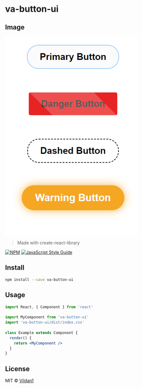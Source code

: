 

# va-button-ui


## Image
<img src="https://github.com/Vildan1/va-button-ui/blob/master/src/img/ss.png" />

> Made with create-react-library

[![NPM](https://img.shields.io/npm/v/va-button-ui.svg)](https://www.npmjs.com/package/va-button-ui) [![JavaScript Style Guide](https://img.shields.io/badge/code_style-standard-brightgreen.svg)](https://standardjs.com)


## Install

```bash
npm install --save va-button-ui
```

## Usage

```jsx
import React, { Component } from 'react'

import MyComponent from 'va-button-ui'
import 'va-button-ui/dist/index.css'

class Example extends Component {
  render() {
    return <MyComponent />
  }
}
```

## License

MIT © [Vildan1](https://github.com/Vildan1)
